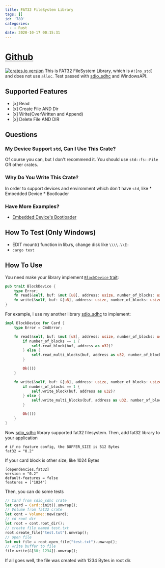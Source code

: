 ```yaml
---
title: FAT32 FileSystem Library
tags: []
id: '789'
categories:
  - - Rust
date: 2020-10-17 00:15:31
---
```


# [Github](https://github.com/Spxg/fat32)

[![crates.io version](https://img.shields.io/crates/v/fat32.svg)](https://crates.io/crates/fat32) This is FAT32 FileSystem Library, which is `#![no_std]` and does not use `alloc`. Test passed with [sdio\_sdhc](https://github.com/play-stm32/sdio_sdhc) and WindowsAPI.

## Supported Features

*   \[x\] Read
*   \[x\] Create File AND Dir
*   \[x\] Write(OverWritten and Append)
*   \[x\] Delete File AND DIR

## Questions

### My Device Support `std`, Can I Use This Crate?

Of course you can, but I don't recommend it. You should use `std::fs::File` OR other crates.

### Why Do You Write This Crate?

In order to support devices and environment which don't have `std`, like \* Embedded Device \* Bootloader

### Have More Examples?

*   [Embedded Device's Bootloader](https://github.com/play-stm32/bootloader)

## How To Test (Only Windows)

*   EDIT mount() function in lib.rs, change disk like `\\\\.\\E:`
*   `cargo test`

## How To Use

You need make your library implement [`BlockDevice` trait](https://github.com/Spxg/block_device):

```rust
pub trait BlockDevice {
    type Error;
    fn read(&self, buf: &mut [u8], address: usize, number_of_blocks: usize) -> Result<(), Self::Error>;
    fn write(&self, buf: &[u8], address: usize, number_of_blocks: usize) -> Result<(), Self::Error>;
}
```

For example, I use my another library [sdio\_sdhc](https://github.com/play-stm32/sdio_sdhc) to implement:

```rust
impl BlockDevice for Card {
    type Error = CmdError;

    fn read(&self, buf: &mut [u8], address: usize, number_of_blocks: usize) -> Result<(), Self::Error> {
        if number_of_blocks == 1 {
            self.read_block(buf, address as u32)?
        } else {
            self.read_multi_blocks(buf, address as u32, number_of_blocks as u32)?
        }

        Ok(())
    }

    fn write(&self, buf: &[u8], address: usize, number_of_blocks: usize) -> Result<(), Self::Error> {
        if number_of_blocks == 1 {
            self.write_block(buf, address as u32)?
        } else {
            self.write_multi_blocks(buf, address as u32, number_of_blocks as u32)?
        }

        Ok(())
    }
}
```

Now [sdio\_sdhc](https://github.com/play-stm32/sdio_sdhc) library supported fat32 filesystem. Then, add fat32 library to your application

```
# if no feature config, the BUFFER_SIZE is 512 Bytes
fat32 = "0.2"
```

If your card block is other size, like 1024 Bytes

```
[dependencies.fat32]
version = "0.2"
default-features = false
features = ["1024"]
```

Then, you can do some tests

```rust
// Card from sdio_sdhc crate
let card = Card::init().unwrap();
// Volume from fat32 crate
let cont = Volume::new(card);
// cd root dir
let root = cont.root_dir();
// create file named test.txt
root.create_file("test.txt").unwrap();
// open file
let mut file = root.open_file("test.txt").unwrap();
// write buffer to file
file.write(&[80; 1234]).unwrap();
```

If all goes well, the file was created with 1234 Bytes in root dir.
